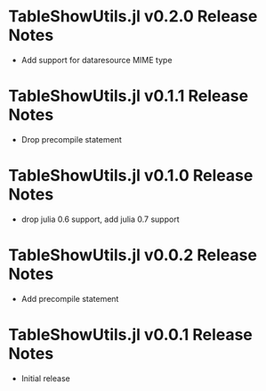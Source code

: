 # TableShowUtils.jl v0.2.0 Release Notes
* Add support for dataresource MIME type

# TableShowUtils.jl v0.1.1 Release Notes
* Drop precompile statement

# TableShowUtils.jl v0.1.0 Release Notes
* drop julia 0.6 support, add julia 0.7 support

# TableShowUtils.jl v0.0.2 Release Notes
* Add precompile statement

# TableShowUtils.jl v0.0.1 Release Notes
* Initial release
